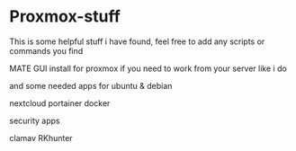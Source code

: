 # Proxmox-stuff

This is some helpful stuff i have found, feel free to add any scripts or commands you find
 

MATE GUI install for proxmox if you need to work from your server like i do

and some needed apps for ubuntu & debian

nextcloud
portainer
docker



security apps

clamav 
RKhunter 

